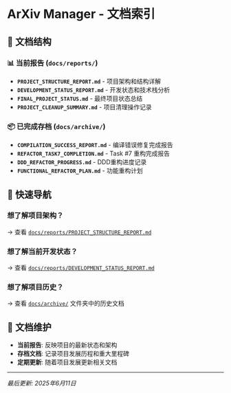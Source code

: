 # ArXiv Manager - 文档索引

## 📁 文档结构

### 📊 当前报告 (`docs/reports/`)
- **`PROJECT_STRUCTURE_REPORT.md`** - 项目架构和结构详解
- **`DEVELOPMENT_STATUS_REPORT.md`** - 开发状态和技术栈分析
- **`FINAL_PROJECT_STATUS.md`** - 最终项目状态总结
- **`PROJECT_CLEANUP_SUMMARY.md`** - 项目清理操作记录

### 📦 已完成存档 (`docs/archive/`)
- **`COMPILATION_SUCCESS_REPORT.md`** - 编译错误修复完成报告
- **`REFACTOR_TASK7_COMPLETION.md`** - Task #7 重构完成报告
- **`DDD_REFACTOR_PROGRESS.md`** - DDD重构进度记录
- **`FUNCTIONAL_REFACTOR_PLAN.md`** - 功能重构计划

## 🎯 快速导航

### 想了解项目架构？
→ 查看 [`docs/reports/PROJECT_STRUCTURE_REPORT.md`](docs/reports/PROJECT_STRUCTURE_REPORT.md)

### 想了解当前开发状态？
→ 查看 [`docs/reports/DEVELOPMENT_STATUS_REPORT.md`](docs/reports/DEVELOPMENT_STATUS_REPORT.md)

### 想了解项目历史？
→ 查看 [`docs/archive/`](docs/archive/) 文件夹中的历史文档

## 📝 文档维护

- **当前报告**: 反映项目的最新状态和架构
- **存档文档**: 记录项目发展历程和重大里程碑
- **定期更新**: 随着项目发展更新相关文档

---

*最后更新: 2025年6月11日*
